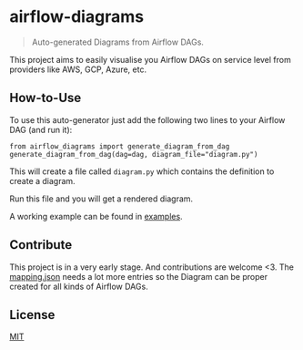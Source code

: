 # airflow-diagrams

> Auto-generated Diagrams from Airflow DAGs.

This project aims to easily visualise you Airflow DAGs on service level 
from providers like AWS, GCP, Azure, etc.

## How-to-Use

To use this auto-generator just add the following two lines to your Airflow DAG (and run it):
```
from airflow_diagrams import generate_diagram_from_dag
generate_diagram_from_dag(dag=dag, diagram_file="diagram.py")
```
This will create a file called `diagram.py` which contains the definition to create a diagram.

Run this file and you will get a rendered diagram.

A working example can be found in [examples](examples/dags/test_dag.py).

## Contribute

This project is in a very early stage. And contributions are welcome <3.
The [mapping.json](airflow_diagrams/mapping.json) needs a lot more entries 
so the Diagram can be proper created for all kinds of Airflow DAGs.

## License

[MIT](LICENSE)
